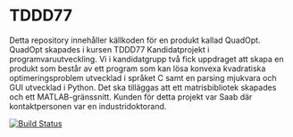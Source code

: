 # TDDD77
Detta repository innehåller källkoden för en produkt kallad QuadOpt.
QuadOpt skapades i kursen TDDD77 Kandidatprojekt i programvaruutveckling. Vi i kandidatgrupp två fick uppdraget att skapa en produkt som består av ett program som kan lösa konvexa kvadratiska optimeringsproblem utvecklad i språket C samt en parsing mjukvara och GUI utvecklad i Python. Det ska tilläggas att ett matrisbibliotek skapades och ett MATLAB-gränssnitt. Kunden för detta projekt var Saab där kontaktpersonen var en industridoktorand.

[![Build Status](https://magnum.travis-ci.com/rubda/TDDD77.svg?token=y1NXzEJyZUZutosMXEQb&branch=master)](https://magnum.travis-ci.com/rubda/TDDD77)
